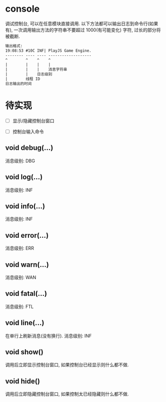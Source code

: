 # console

调试控制台, 可以在任意模块直接调用.
以下方法都可以输出日志到命令行(如果有),
一次调用输出方法的字符串不要超过 1000(有可能变化) 字符, 
过长的部分将被截断.

```txt
输出格式:  
19:08:53 #10C INF| PlayJS Game Engine.
-------- ---- ---- -------------------
^        ^    ^    ^
|        |    |    |
|        |    |    消息字符串
|        |    日志级别
|        线程 ID
日志输出的时间
```

# 待实现

* [ ] 显示/隐藏控制台窗口
* [ ] 控制台输入命令


## void debug(...)

消息级别: DBG

## void log(...)

消息级别: INF

## void info(...)

消息级别: INF

## void error(...)

消息级别: ERR

## void warn(...)

消息级别: WAN

## void fatal(...)

消息级别: FTL

## void line(...)

在单行上刷新消息(没有换行).
消息级别: INF

## void show()

调用后立即显示控制台窗口, 如果控制台已经显示则什么都不做.

## void hide() 

调用后立即隐藏控制台窗口, 如果控制太已经隐藏则什么都不做.


